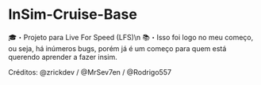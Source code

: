# InSim-Cruise-Base
🎓・Projeto para Live For Speed (LFS)\n
📚・Isso foi logo no meu começo, ou seja, há inúmeros bugs, porém já é um começo para quem está querendo aprender a fazer insim.

Créditos: @zrickdev / @MrSev7en / @Rodrigo557
